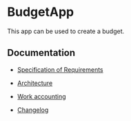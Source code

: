 # **BudgetApp**

This app can be used to create a budget.

## Documentation

- [Specification of Requirements](budgetapp/documentation/vaatimusmaarittely.md)

- [Architecture](budgetapp/documentation/arkkitehtuuri.md)

- [Work accounting](budgetapp/documentation/tuntikirjanpito.md)

- [Changelog](budgetapp/documentation/changelog.md)




